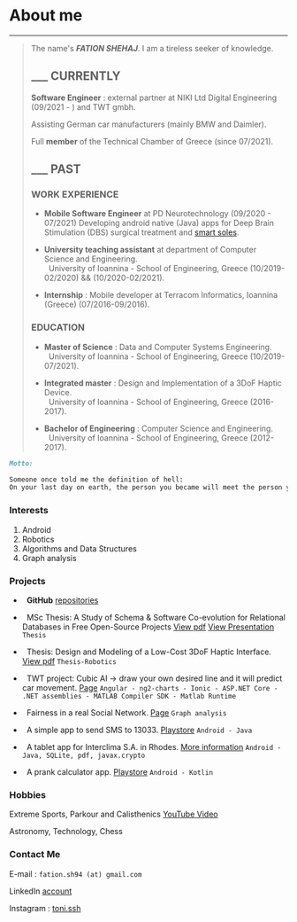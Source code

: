 # About me
---
>The name's ***FATION SHEHAJ***. I am a tireless seeker of knowledge.
>
> ## ___ CURRENTLY
>
> **Software Engineer** : external partner at NIKI Ltd Digital Engineering (09/2021 - ) and TWT gmbh.
> 
> Assisting German car manufacturers (mainly BMW and Daimler).
>
> Full **member** of the Technical Chamber of Greece (since 07/2021).
>
> ## ___ PAST
> 
> ### WORK EXPERIENCE
>
>* **Mobile Software Engineer** at PD Neurotechnology (09/2020 - 07/2021) Developing android native (Java) apps for Deep Brain Stimulation (DBS) surgical treatment and [smart soles](https://www.smart-insole.eu/).
>
>* **University teaching assistant** at department of Computer Science and Engineering.<br/>
> &nbsp; University of Ioannina - School of Engineering, Greece (10/2019-02/2020) && (10/2020-02/2021).
>
>* **Internship** : Mobile developer at Terracom Informatics, Ioannina (Greece) (07/2016-09/2016).
>
> ### EDUCATION
> 
>* **Master of Science** : Data and Computer Systems Engineering.<br/>
> &nbsp; University of Ioannina - School of Engineering, Greece (10/2019-07/2021).
>
>* **Integrated master** : Design and Implementation of a 3DoF Haptic Device.<br/>
> &nbsp; University of Ioannina - School of Engineering, Greece (2016-2017).
>
>* **Bachelor of Engineering** : Computer Science and Engineering.<br/>
> &nbsp; University of Ioannina - School of Engineering, Greece (2012-2017).

```markdown
Motto:

Someone once told me the definition of hell:
On your last day on earth, the person you became will meet the person you could have become.
```

### Interests
1. Android
2. Robotics
3. Algorithms and Data Structures
4. Graph analysis


### Projects

* &nbsp; **GitHub** [repositories](https://github.com/FationSH?tab=repositories)

* &nbsp; MSc Thesis: A Study of Schema & Software Co-evolution for Relational Databases in Free Open-Source Projects [View pdf](https://github.com/FationSH/myPort/blob/master/MScThesis/MScThesisFShehaj.pdf) [View Presentation](https://github.com/FationSH/myPort/blob/master/MScThesis/MScShehajPresentation.pptx) `Thesis`

* &nbsp; Thesis: Design and Modeling of a Low-Cost 3DoF Haptic Interface. [View pdf](https://github.com/FationSH/myPort/blob/master/3DoF_Interface/3DoF_HapticRB.pdf) `Thesis-Robotics`

* &nbsp; TWT project: Cubic AI -> draw your own desired line and it will predict car movement. [Page](https://cubicai.twt-gmbh.de/home) `Angular - ng2-charts - Ionic - ASP.NET Core - .NET assemblies - MATLAB Compiler SDK - Matlab Runtime`

* &nbsp; Fairness in a real Social Network. [Page](https://george50450.github.io/social_networks/) `Graph analysis`

* &nbsp; A simple app to send SMS to 13033. [Playstore](https://play.google.com/store/apps/details?id=sotiris.zogos.a13033) `Android - Java`

* &nbsp; A tablet app for Interclima S.A. in Rhodes. [More information](interclima.html) `Android - Java, SQLite, pdf, javax.crypto`

* &nbsp; A prank calculator app. [Playstore](https://play.google.com/store/apps/details?id=com.fsharp.calculator) `Android - Kotlin`

### Hobbies

Extreme Sports, Parkour and Calisthenics [YouTube Video](https://www.youtube.com/watch?v=qzZcui2diGw)

Astronomy, Technology, Chess

### Contact Me

E-mail : `fation.sh94 (at) gmail.com`

LinkedIn [account](https://www.linkedin.com/in/fation-shehaj/)

Instagram : [toni.ssh](https://www.instagram.com/toni.ssh/)
